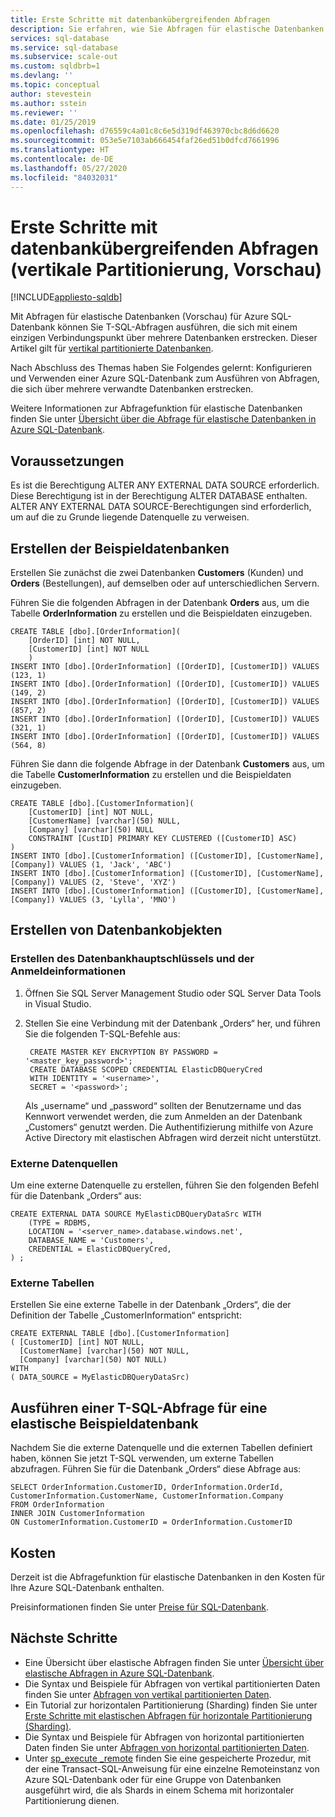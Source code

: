 ```yaml
---
title: Erste Schritte mit datenbankübergreifenden Abfragen
description: Sie erfahren, wie Sie Abfragen für elastische Datenbanken für vertikal partitionierte Datenbanken verwenden.
services: sql-database
ms.service: sql-database
ms.subservice: scale-out
ms.custom: sqldbrb=1
ms.devlang: ''
ms.topic: conceptual
author: stevestein
ms.author: sstein
ms.reviewer: ''
ms.date: 01/25/2019
ms.openlocfilehash: d76559c4a01c8c6e5d319df463970cbc8d6d6620
ms.sourcegitcommit: 053e5e7103ab666454faf26ed51b0dfcd7661996
ms.translationtype: HT
ms.contentlocale: de-DE
ms.lasthandoff: 05/27/2020
ms.locfileid: "84032031"
---
```

# <a name="get-started-with-cross-database-queries-vertical-partitioning-preview"></a>Erste Schritte mit datenbankübergreifenden Abfragen (vertikale Partitionierung, Vorschau)
[!INCLUDE[appliesto-sqldb](../includes/appliesto-sqldb.md)]

Mit Abfragen für elastische Datenbanken (Vorschau) für Azure SQL-Datenbank können Sie T-SQL-Abfragen ausführen, die sich mit einem einzigen Verbindungspunkt über mehrere Datenbanken erstrecken. Dieser Artikel gilt für [vertikal partitionierte Datenbanken](elastic-query-vertical-partitioning.md).  

Nach Abschluss des Themas haben Sie Folgendes gelernt: Konfigurieren und Verwenden einer Azure SQL-Datenbank zum Ausführen von Abfragen, die sich über mehrere verwandte Datenbanken erstrecken.

Weitere Informationen zur Abfragefunktion für elastische Datenbanken finden Sie unter [Übersicht über die Abfrage für elastische Datenbanken in Azure SQL-Datenbank](elastic-query-overview.md).

## <a name="prerequisites"></a>Voraussetzungen

Es ist die Berechtigung ALTER ANY EXTERNAL DATA SOURCE erforderlich. Diese Berechtigung ist in der Berechtigung ALTER DATABASE enthalten. ALTER ANY EXTERNAL DATA SOURCE-Berechtigungen sind erforderlich, um auf die zu Grunde liegende Datenquelle zu verweisen.

## <a name="create-the-sample-databases"></a>Erstellen der Beispieldatenbanken

Erstellen Sie zunächst die zwei Datenbanken **Customers** (Kunden) und **Orders** (Bestellungen), auf demselben oder auf unterschiedlichen Servern.

Führen Sie die folgenden Abfragen in der Datenbank **Orders** aus, um die Tabelle **OrderInformation** zu erstellen und die Beispieldaten einzugeben.

    CREATE TABLE [dbo].[OrderInformation](
        [OrderID] [int] NOT NULL,
        [CustomerID] [int] NOT NULL
        )
    INSERT INTO [dbo].[OrderInformation] ([OrderID], [CustomerID]) VALUES (123, 1)
    INSERT INTO [dbo].[OrderInformation] ([OrderID], [CustomerID]) VALUES (149, 2)
    INSERT INTO [dbo].[OrderInformation] ([OrderID], [CustomerID]) VALUES (857, 2)
    INSERT INTO [dbo].[OrderInformation] ([OrderID], [CustomerID]) VALUES (321, 1)
    INSERT INTO [dbo].[OrderInformation] ([OrderID], [CustomerID]) VALUES (564, 8)

Führen Sie dann die folgende Abfrage in der Datenbank **Customers** aus, um die Tabelle **CustomerInformation** zu erstellen und die Beispieldaten einzugeben.

    CREATE TABLE [dbo].[CustomerInformation](
        [CustomerID] [int] NOT NULL,
        [CustomerName] [varchar](50) NULL,
        [Company] [varchar](50) NULL
        CONSTRAINT [CustID] PRIMARY KEY CLUSTERED ([CustomerID] ASC)
    )
    INSERT INTO [dbo].[CustomerInformation] ([CustomerID], [CustomerName], [Company]) VALUES (1, 'Jack', 'ABC')
    INSERT INTO [dbo].[CustomerInformation] ([CustomerID], [CustomerName], [Company]) VALUES (2, 'Steve', 'XYZ')
    INSERT INTO [dbo].[CustomerInformation] ([CustomerID], [CustomerName], [Company]) VALUES (3, 'Lylla', 'MNO')

## <a name="create-database-objects"></a>Erstellen von Datenbankobjekten

### <a name="database-scoped-master-key-and-credentials"></a>Erstellen des Datenbankhauptschlüssels und der Anmeldeinformationen

1. Öffnen Sie SQL Server Management Studio oder SQL Server Data Tools in Visual Studio.
2. Stellen Sie eine Verbindung mit der Datenbank „Orders“ her, und führen Sie die folgenden T-SQL-Befehle aus:

        CREATE MASTER KEY ENCRYPTION BY PASSWORD = '<master_key_password>';
        CREATE DATABASE SCOPED CREDENTIAL ElasticDBQueryCred
        WITH IDENTITY = '<username>',
        SECRET = '<password>';  

    Als „username“ und „password“ sollten der Benutzername und das Kennwort verwendet werden, die zum Anmelden an der Datenbank „Customers“ genutzt werden.
    Die Authentifizierung mithilfe von Azure Active Directory mit elastischen Abfragen wird derzeit nicht unterstützt.

### <a name="external-data-sources"></a>Externe Datenquellen

Um eine externe Datenquelle zu erstellen, führen Sie den folgenden Befehl für die Datenbank „Orders“ aus:

    CREATE EXTERNAL DATA SOURCE MyElasticDBQueryDataSrc WITH
        (TYPE = RDBMS,
        LOCATION = '<server_name>.database.windows.net',
        DATABASE_NAME = 'Customers',
        CREDENTIAL = ElasticDBQueryCred,
    ) ;

### <a name="external-tables"></a>Externe Tabellen

Erstellen Sie eine externe Tabelle in der Datenbank „Orders“, die der Definition der Tabelle „CustomerInformation“ entspricht:

    CREATE EXTERNAL TABLE [dbo].[CustomerInformation]
    ( [CustomerID] [int] NOT NULL,
      [CustomerName] [varchar](50) NOT NULL,
      [Company] [varchar](50) NOT NULL)
    WITH
    ( DATA_SOURCE = MyElasticDBQueryDataSrc)

## <a name="execute-a-sample-elastic-database-t-sql-query"></a>Ausführen einer T-SQL-Abfrage für eine elastische Beispieldatenbank

Nachdem Sie die externe Datenquelle und die externen Tabellen definiert haben, können Sie jetzt T-SQL verwenden, um externe Tabellen abzufragen. Führen Sie für die Datenbank „Orders“ diese Abfrage aus:

    SELECT OrderInformation.CustomerID, OrderInformation.OrderId, CustomerInformation.CustomerName, CustomerInformation.Company
    FROM OrderInformation
    INNER JOIN CustomerInformation
    ON CustomerInformation.CustomerID = OrderInformation.CustomerID

## <a name="cost"></a>Kosten

Derzeit ist die Abfragefunktion für elastische Datenbanken in den Kosten für Ihre Azure SQL-Datenbank enthalten.  

Preisinformationen finden Sie unter [Preise für SQL-Datenbank](https://azure.microsoft.com/pricing/details/sql-database).

## <a name="next-steps"></a>Nächste Schritte

* Eine Übersicht über elastische Abfragen finden Sie unter [Übersicht über elastische Abfragen in Azure SQL-Datenbank](elastic-query-overview.md).
* Die Syntax und Beispiele für Abfragen von vertikal partitionierten Daten finden Sie unter [Abfragen von vertikal partitionierten Daten](elastic-query-vertical-partitioning.md).
* Ein Tutorial zur horizontalen Partitionierung (Sharding) finden Sie unter [Erste Schritte mit elastischen Abfragen für horizontale Partitionierung (Sharding)](elastic-query-getting-started.md).
* Die Syntax und Beispiele für Abfragen von horizontal partitionierten Daten finden Sie unter [Abfragen von horizontal partitionierten Daten](elastic-query-horizontal-partitioning.md).
* Unter [sp\_execute \_remote](https://msdn.microsoft.com/library/mt703714) finden Sie eine gespeicherte Prozedur, mit der eine Transact-SQL-Anweisung für eine einzelne Remoteinstanz von Azure SQL-Datenbank oder für eine Gruppe von Datenbanken ausgeführt wird, die als Shards in einem Schema mit horizontaler Partitionierung dienen.
